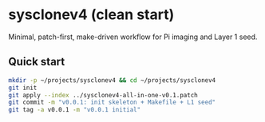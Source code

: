 # sysclonev4 (clean start)

Minimal, patch-first, make-driven workflow for Pi imaging and Layer 1 seed.

## Quick start
```bash
mkdir -p ~/projects/sysclonev4 && cd ~/projects/sysclonev4
git init
git apply --index ../sysclonev4-all-in-one-v0.1.patch
git commit -m "v0.0.1: init skeleton + Makefile + L1 seed"
git tag -a v0.0.1 -m "v0.0.1 initial"
```
